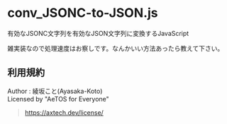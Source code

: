 # conv_JSONC-to-JSON.js

有効なJSONC文字列を有効なJSON文字列に変換するJavaScript

雑実装なので処理速度はお察しです。なんかいい方法あったら教えて下さい。

## 利用規約

Author : 綾坂こと(Ayasaka-Koto)  
Licensed by "AeTOS for Everyone"
> https://axtech.dev/license/